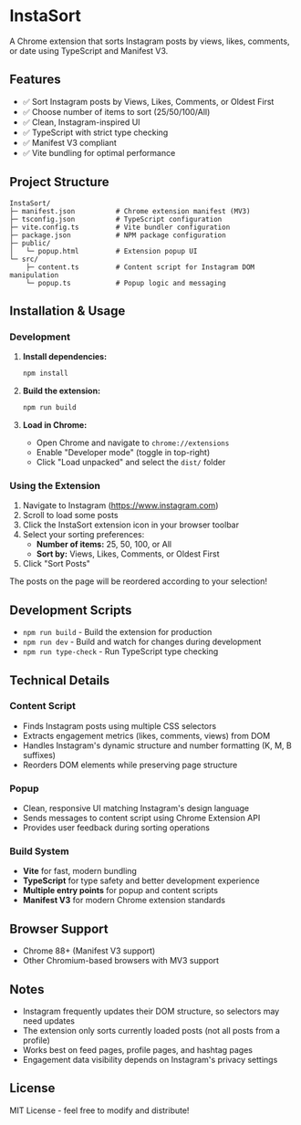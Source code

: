 # InstaSort

A Chrome extension that sorts Instagram posts by views, likes, comments, or date using TypeScript and Manifest V3.

## Features

- ✅ Sort Instagram posts by Views, Likes, Comments, or Oldest First
- ✅ Choose number of items to sort (25/50/100/All)
- ✅ Clean, Instagram-inspired UI
- ✅ TypeScript with strict type checking
- ✅ Manifest V3 compliant
- ✅ Vite bundling for optimal performance

## Project Structure

```
InstaSort/
├─ manifest.json          # Chrome extension manifest (MV3)
├─ tsconfig.json          # TypeScript configuration
├─ vite.config.ts         # Vite bundler configuration
├─ package.json           # NPM package configuration
├─ public/
│   └─ popup.html         # Extension popup UI
└─ src/
    ├─ content.ts         # Content script for Instagram DOM manipulation
    └─ popup.ts           # Popup logic and messaging
```

## Installation & Usage

### Development

1. **Install dependencies:**
   ```bash
   npm install
   ```

2. **Build the extension:**
   ```bash
   npm run build
   ```

3. **Load in Chrome:**
   - Open Chrome and navigate to `chrome://extensions`
   - Enable "Developer mode" (toggle in top-right)
   - Click "Load unpacked" and select the `dist/` folder

### Using the Extension

1. Navigate to Instagram (https://www.instagram.com)
2. Scroll to load some posts
3. Click the InstaSort extension icon in your browser toolbar
4. Select your sorting preferences:
   - **Number of items:** 25, 50, 100, or All
   - **Sort by:** Views, Likes, Comments, or Oldest First
5. Click "Sort Posts"

The posts on the page will be reordered according to your selection!

## Development Scripts

- `npm run build` - Build the extension for production
- `npm run dev` - Build and watch for changes during development
- `npm run type-check` - Run TypeScript type checking

## Technical Details

### Content Script
- Finds Instagram posts using multiple CSS selectors
- Extracts engagement metrics (likes, comments, views) from DOM
- Handles Instagram's dynamic structure and number formatting (K, M, B suffixes)
- Reorders DOM elements while preserving page structure

### Popup
- Clean, responsive UI matching Instagram's design language
- Sends messages to content script using Chrome Extension API
- Provides user feedback during sorting operations

### Build System
- **Vite** for fast, modern bundling
- **TypeScript** for type safety and better development experience
- **Multiple entry points** for popup and content scripts
- **Manifest V3** for modern Chrome extension standards

## Browser Support

- Chrome 88+ (Manifest V3 support)
- Other Chromium-based browsers with MV3 support

## Notes

- Instagram frequently updates their DOM structure, so selectors may need updates
- The extension only sorts currently loaded posts (not all posts from a profile)
- Works best on feed pages, profile pages, and hashtag pages
- Engagement data visibility depends on Instagram's privacy settings

## License

MIT License - feel free to modify and distribute!